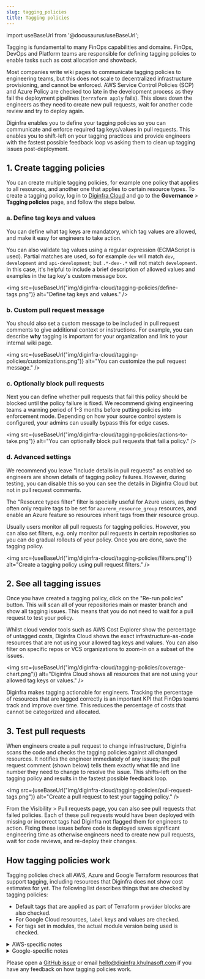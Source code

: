 ```yaml
---
slug: tagging_policies
title: Tagging policies
---
```


import useBaseUrl from '@docusaurus/useBaseUrl';

Tagging is fundamental to many FinOps capabilities and domains. FinOps, DevOps and Platform teams are responsible for defining tagging policies to enable tasks such as cost allocation and showback.

Most companies write wiki pages to communicate tagging policies to engineering teams, but this does not scale to decentralized infrastructure provisioning, and cannot be enforced. AWS Service Control Policies (SCP) and Azure Policy are checked too late in the development process as they fail the deployment pipelines (`terraform apply` fails). This slows down the engineers as they need to create new pull requests, wait for another code review and try to deploy again.

Diginfra enables you to define your tagging policies so you can communicate and enforce required tag keys/values in pull requests. This enables you to shift-left on your tagging practices and provide engineers with the fastest possible feedback loop vs asking them to clean up tagging issues post-deployment.

## 1. Create tagging policies

You can create multiple tagging policies, for example one policy that applies to all resources, and another one that applies to certain resource types. To create a tagging policy, log in to [Diginfra Cloud](https://infra-dashboard.khulnasoft.com) and go to the **Governance** > **Tagging policies** page, and follow the steps below.

### a. Define tag keys and values

You can define what tag keys are mandatory, which tag values are allowed, and make it easy for engineers to take action.

You can also validate tag values using a regular expression (ECMAScript is used). Partial matches are used, so for example `dev` will match `dev`, `development` and `api-development`; but `.*-dev-.*` will not match `development`. In this case, it's helpful to include a brief description of allowed values and examples in the tag key's custom message box.

<img src={useBaseUrl("img/diginfra-cloud/tagging-policies/define-tags.png")} alt="Define tag keys and values." />

### b. Custom pull request message

You should also set a custom message to be included in pull request comments to give additional context or instructions. For example, you can describe **why** tagging is important for your organization and link to your internal wiki page.

<img src={useBaseUrl("img/diginfra-cloud/tagging-policies/customizations.png")} alt="You can customize the pull request message." />

### c. Optionally block pull requests

Next you can define whether pull requests that fail this policy should be blocked until the policy failure is fixed. We recommend giving engineering teams a warning period of 1-3 months before putting policies into enforcement mode. Depending on how your source control system is configured, your admins can usually bypass this for edge cases.

<img src={useBaseUrl("img/diginfra-cloud/tagging-policies/actions-to-take.png")} alt="You can optionally block pull requests that fail a policy." />

### d. Advanced settings

We recommend you leave "Include details in pull requests" as enabled so engineers are shown details of tagging policy failures. However, during testing, you can disable this so you can see the details in Diginfra Cloud but not in pull request comments.

The "Resource types filter" filter is specially useful for Azure users, as they often only require tags to be set for `azurerm_resource_group` resources, and enable an Azure feature so resources inherit tags from their resource group. 

Usually users monitor all pull requests for tagging policies. However, you can also set filters, e.g. only monitor pull requests in certain repositories so you can do gradual rollouts of your policy. Once you are done, save the tagging policy.

<img src={useBaseUrl("img/diginfra-cloud/tagging-policies/filters.png")} alt="Create a tagging policy using pull request filters." />

## 2. See all tagging issues

Once you have created a tagging policy, click on the "Re-run policies" button. This will scan all of your repositories main or master branch and show all tagging issues. This means that you do not need to wait for a pull request to test your policy. 

Whilst cloud vendor tools such as AWS Cost Explorer show the percentage of untagged costs, Diginfra Cloud shows the exact infrastructure-as-code resources that are not using your allowed tag keys and values. You can also filter on specific repos or VCS organizations to zoom-in on a subset of the issues.

<img src={useBaseUrl("img/diginfra-cloud/tagging-policies/coverage-chart.png")} alt="Diginfra Cloud shows all resources that are not using your allowed tag keys or values." />

Diginfra makes tagging actionable for engineers. Tracking the percentage of resources that are tagged correctly is an important KPI that FinOps teams track and improve over time. This reduces the percentage of costs that cannot be categorized and allocated.

## 3. Test pull requests

When engineers create a pull request to change infrastructure, Diginfra scans the code and checks the tagging policies against all changed resources. It notifies the engineer immediately of any issues; the pull request comment (shown below) tells them exactly what file and line number they need to change to resolve the issue. This shifts-left on the tagging policy and results in the fastest possible feedback loop.

<img src={useBaseUrl("img/diginfra-cloud/tagging-policies/pull-request-tags.png")} alt="Create a pull request to test your tagging policy." />

From the Visibility > Pull requests page, you can also see pull requests that failed policies. Each of these pull requests would have been deployed with missing or incorrect tags had Diginfra not flagged them for engineers to action. Fixing these issues before code is deployed saves significant engineering time as otherwise engineers need to create new pull requests, wait for code reviews, and re-deploy their changes.

## How tagging policies work

Tagging policies check all AWS, Azure and Google Terraform resources that support tagging, including resources that Diginfra does not show cost estimates for yet. The following list describes things that are checked by tagging policies:
- Default tags that are applied as part of Terraform `provider` blocks are also checked.
- For Google Cloud resources, `label` keys and values are checked.
- For tags set in modules, the actual module version being used is checked.

<details><summary>AWS-specific notes</summary>

- For `aws_autoscaling_group`, if the `propagate_at_launch` attribute is not set to true, the resource fails tagging policies as resources launched from those Auto Scaling groups will not get the required tags.
- For `aws_instance` with `ebs_block_device` or `root_block_device` definitions, tags for the attached volumes are checked as follows:
  - if `volume_tags` attribute is set it is checked. Otherwise,
  - if there is at least one `ebs_block_device` and no `*_block_device.tags` set, `volume_tags` are checked. Otherwise,
  - `.tags` for each `*_block_device` are checked.
  - provider `default_tags` are automatically applied to `volume_tags` unless you are using an AWS provider version earlier than `5.39`.
- For `aws_launch_template`, the `tag_specifications` attribute is also checked. If the `resource_type` is `instance` or `volume` these tags are then associated with either the `aws_instance` or `aws_autoscaling_group` resource that references the `aws_launch_template` and checked as part of those resources.
- The `propagate_tags` attribute is checked for any resource that requires that to be set for tags to propagate to dynamically created resources: `aws_ecs_service`, `aws_scheduler_schedule`, `aws_batch_job_definition`, `aws_dynamodb_table`, `aws_pipes_pipe`, and `aws_cloudwatch_event_target`.
- The following individual tag resources are not checked as these are used to tag resources defined outside of Terraform: `aws_autoscaling_group_tag`, `aws_ec2_tag`, `aws_transfer_tag`, `aws_ecs_tag`, `aws_dynamodb_tag`.

</details>

<details><summary>Google-specific notes</summary>

- For the following resources, `user_labels` are checked: `google_monitoring_alert_policy`, `google_monitoring_custom_service`, `google_monitoring_notification_channel`, `google_monitoring_service`, `google_sql_database_instance`, `google_monitoring_slo`.

</details>


Please open a [GitHub issue](https://github.com/diginfra/diginfra/issues) or email [hello@diginfra.khulnasoft.com](mailto:hello@diginfra.khulnasoft.com) if you have any feedback on how tagging policies work. 
